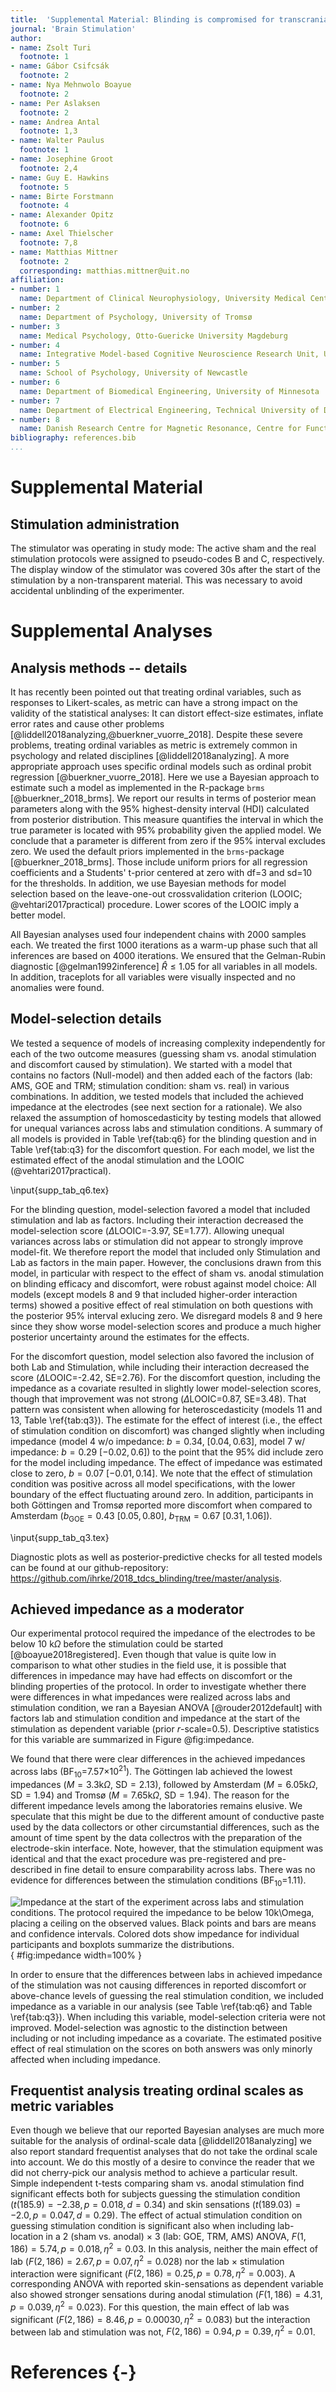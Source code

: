 ```yaml
---
title:  'Supplemental Material: Blinding is compromised for transcranial direct current stimulation at 1 mA for 20 minutes in young healthy adults'
journal: 'Brain Stimulation'
author:
- name: Zsolt Turi
  footnote: 1
- name: Gábor Csifcsák
  footnote: 2
- name: Nya Mehnwolo Boayue
  footnote: 2
- name: Per Aslaksen
  footnote: 2
- name: Andrea Antal
  footnote: 1,3
- name: Walter Paulus
  footnote: 1
- name: Josephine Groot
  footnote: 2,4
- name: Guy E. Hawkins
  footnote: 5
- name: Birte Forstmann
  footnote: 4
- name: Alexander Opitz
  footnote: 6
- name: Axel Thielscher
  footnote: 7,8
- name: Matthias Mittner
  footnote: 2
  corresponding: matthias.mittner@uit.no
affiliation:
- number: 1
  name: Department of Clinical Neurophysiology, University Medical Center Goettingen
- number: 2
  name: Department of Psychology, University of Tromsø 
- number: 3
  name: Medical Psychology, Otto-Guericke University Magdeburg
- number: 4
  name: Integrative Model-based Cognitive Neuroscience Research Unit, University of Amsterdam
- number: 5
  name: School of Psychology, University of Newcastle
- number: 6
  name: Department of Biomedical Engineering, University of Minnesota
- number: 7
  name: Department of Electrical Engineering, Technical University of Denmark
- number: 8
  name: Danish Research Centre for Magnetic Resonance, Centre for Functional and Diagnostic Imaging and Research, Copenhagen University Hospital Hvidovre, Denmark
bibliography: references.bib   
...
```


# Supplemental Material 

## Stimulation administration

 The stimulator was operating in study mode:  The active sham and the real stimulation protocols were assigned to pseudo-codes B and C, respectively.  The display window of the stimulator was covered 30s after the start of the stimulation by a non-transparent material. This was necessary to avoid accidental unblinding of the experimenter. 
 
# Supplemental Analyses

## Analysis methods -- details

It has recently been pointed out that treating ordinal variables, such as responses to Likert-scales, as metric can have a strong impact on the validity of the statistical analyses: It can distort effect-size estimates, inflate error rates and cause other problems [@liddell2018analyzing,@buerkner_vuorre_2018]. Despite these severe problems, treating ordinal variables as metric is extremely common in psychology and related disciplines [@liddell2018analyzing]. A more appropriate approach uses specific ordinal models such as ordinal probit regression [@buerkner_vuorre_2018]. Here we use a Bayesian approach to estimate such a model as implemented in the R-package `brms` [@buerkner_2018_brms]. We report our results in terms of posterior mean parameters along with the 95% highest-density interval (HDI) calculated from posterior distribution. This measure quantifies the interval in which the true parameter is located with 95% probability given the applied model. We conclude that a parameter is different from zero if the 95% interval excludes zero. We used the default priors implemented in the `brms`-package [@buerkner_2018_brms]. Those include uniform priors for all regression coefficients and a Students' t-prior centered at zero with df=3 and sd=10 for the thresholds.
In addition, we use Bayesian methods for model selection based on the leave-one-out crossvalidation criterion (LOOIC; @vehtari2017practical) procedure. Lower scores of the LOOIC imply a better model.

All Bayesian analyses used four independent chains with 2000 samples each. We treated the first 1000 iterations as a warm-up phase such that all inferences are based on 4000 iterations. We ensured that the Gelman-Rubin diagnostic [@gelman1992inference] $\hat{R}\le 1.05$ for all variables in all models. In addition, traceplots for all variables were visually inspected and no anomalies were found.
  
## Model-selection details
 
We tested a sequence of models of increasing complexity independently for each of the two outcome measures (guessing sham vs. anodal stimulation and discomfort caused by stimulation).
We started with a model that contains no factors (Null-model) and then added each of the factors (lab: AMS, GOE and TRM; stimulation condition: sham vs. real) in various combinations. In addition, we tested models that included the achieved impedance at the electrodes (see next section for a rationale). We also relaxed the assumption of homoscedasticity by testing models that allowed for unequal variances across labs and stimulation conditions. A summary of all models  is provided in Table \ref{tab:q6} for the blinding question and  in Table \ref{tab:q3} for the discomfort question. For each model, we list the estimated effect of the anodal stimulation and the LOOIC (@vehtari2017practical).

\input{supp_tab_q6.tex}
 
For the blinding question, model-selection favored a model that included stimulation and lab as factors. Including their interaction decreased the model-selection score ($\Delta$LOOIC=-3.97, SE=1.77). Allowing unequal variances across labs or stimulation did not appear to strongly improve model-fit. We therefore report the model that included only Stimulation and Lab as factors in the main paper. However, the conclusions drawn from this model, in particular with respect to the effect of sham vs. anodal stimulation on blinding efficacy and discomfort, were robust against model choice: All models (except models 8 and 9 that included higher-order interaction terms) showed a positive effect of real stimulation on both questions with the posterior 95% interval exlucing zero. We disregard models 8 and 9 here since they show worse model-selection scores and produce a much higher posterior uncertainty around the estimates for the effects.


For the discomfort question, model selection also favored the inclusion of both Lab and Stimulation, while including their interaction decreased the score ($\Delta$LOOIC=-2.42, SE=2.76). For the discomfort question, including the impedance as a covariate resulted in slightly lower model-selection scores, though that improvement was not strong ($\Delta$LOOIC=0.87, SE=3.48). That pattern was consistent when allowing for heteroscedasticity (models 11 and 13, Table \ref{tab:q3}). The estimate for the effect of interest (i.e., the effect of stimulation condition on discomfort) was changed slightly when including impedance (model 4 w/o impedance: $b=0.34$, $[0.04, 0.63]$, model 7 w/ impedance: $b=0.29$ $[-0.02, 0.6]$) to the point that the 95% did include zero for the model including impedance. The effect of impedance was estimated close to zero, $b=0.07$ $[-0.01,0.14]$. We note that the effect of stimulation condition was positive across all model specifications, with the lower boundary of the effect fluctuating around zero. In addition, participants in both Göttingen and Tromsø reported more discomfort when compared to Amsterdam ($b_{\text{GOE}}=0.43$ $[0.05, 0.80]$, $b_{\text{TRM}}=0.67$ $[0.31,1.06]$). 

\input{supp_tab_q3.tex}

Diagnostic plots as well as posterior-predictive checks for all tested models can be found at our github-repository: <https://github.com/ihrke/2018_tdcs_blinding/tree/master/analysis>.

## Achieved impedance as a moderator

Our experimental protocol required the impedance of the electrodes to be below 10 k$\Omega$ before the stimulation could be started [@boayue2018registered]. Even though that value is quite low in comparison to what other studies in the field use, it is possible that differences in impedance may have had effects on discomfort or the blinding properties of the protocol. In order to investigate whether there were differences in what impedances were realized across labs and stimulation condition, we ran a Bayesian ANOVA [@rouder2012default] with factors lab and stimulation condition and impedance at the start of the stimulation as dependent variable (prior $r$-scale=0.5). Descriptive statistics for this variable are summarized in Figure @fig:impedance.

We found that there were clear differences in the achieved impedances across labs (BF$_{10}$=7.57$\times 10^{21}$). The Göttingen lab achieved the lowest impedances ($M=3.3$k$\Omega$, SD$=2.13$), followed by Amsterdam ($M=6.05$k$\Omega$, SD$=1.94$) and Tromsø ($M=7.65$k$\Omega$, SD$=1.94$). The reason for the different impedance levels among the laboratories remains elusive. We speculate that this might be due to the different amount of conductive paste used by the data collectors or other circumstantial differences, such as the amount of time spent by the data collectros with the preparation of the electrode-skin interface. Note, however, that the stimulation equipment was identical and that the exact procedure was pre-registered and pre-described in fine detail to ensure comparability across labs. There was no evidence for differences between the stimulation conditions (BF$_{10}$=1.11).

![Impedance at the start of the experiment across labs and stimulation conditions. The protocol required the impedance to be below 10k$\Omega$, placing a ceiling on the observed values. Black points and bars are means and confidence intervals. Colored dots show impedance for individual participants and boxplots summarize the distributions.](pics/impedance.png){ #fig:impedance width=100% }

In order to ensure that the differences between labs in achieved impedance of the stimulation was not causing differences in reported discomfort or above-chance levels of guessing the real stimulation condition, we included impedance as a variable in our analysis (see Table \ref{tab:q6} and Table \ref{tab:q3}). When including this variable, model-selection criteria were not improved. Model-selection was agnostic to the distinction between including or not including impedance as a covariate. The estimated positive effect of real stimulation on the scores on both answers was only minorly affected when including impedance. 

## Frequentist analysis treating ordinal scales as metric variables

Even though we believe that our reported Bayesian analyses are much more suitable for the analysis of ordinal-scale data [@liddell2018analyzing] we also report standard frequentist analyses that do not take the ordinal scale into account. We do this mostly of a desire to convince the reader that we did not cherry-pick our analysis method to achieve a particular result. Simple independent t-tests comparing sham vs. anodal stimulation find significant effects both for subjects guessing the stimulation condition ($t(185.9)=-2.38, p=0.018, d=0.34$) and skin sensations ($t(189.03)=-2.0, p=0.047, d=0.29$). The effect of actual stimulation condition on guessing stimulation condition is significant also when including lab-location in a 2 (sham vs. anodal) $\times$ 3 (lab: GOE, TRM, AMS) ANOVA, $F(1,186)=5.74, p=0.018, \eta^2=0.03$. In this analysis, neither the main effect of lab ($F(2,186)=2.67, p=0.07, \eta^2=0.028$) nor the lab $\times$ stimulation interaction were significant ($F(2,186)=0.25, p=0.78, \eta^2=0.003$). A corresponding ANOVA with reported skin-sensations as dependent variable also showed stronger sensations during anodal stimulation ($F(1,186)=4.31, p=0.039, \eta^2=0.023$). For this question, the main effect of lab was significant ($F(2,186)=8.46, p=0.00030, \eta^2=0.083$) but the interaction between lab and stimulation was not, $F(2,186)=0.94, p=0.39, \eta^2=0.01$. 



# References {-}

<!-- -->


